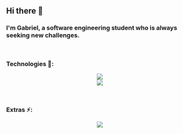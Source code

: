 ## Hi there 👋

### I'm Gabriel, a software engineering student who is always seeking new challenges. 

<br/>

### Technologies 📡:

<p align="center">
  <img src="https://skillicons.dev/icons?i=py,c,java" />
  <br/>
  <img src="https://skillicons.dev/icons?i=html, css" />
</p>

<br/>

### Extras ⚡:

<p align="center">
 <img src="https://leetcard.jacoblin.cool/Gabriel-Mesq?theme=nord&font=Manjari?width=500&height=200" />
</p>

<!--
**Gabriel-Mesq/Gabriel-Mesq** is a ✨ _special_ ✨ repository because its `README.md` (this file) appears on your GitHub profile.

Here are some ideas to get you started:

- 🔭 I’m currently working on ...
- 🌱 I’m currently learning ...
- 👯 I’m looking to collaborate on ...
- 🤔 I’m looking for help with ...
- 💬 Ask me about ...
- 📫 How to reach me: ...
- 😄 Pronouns: ...
- ⚡ Fun fact: ...
-->
